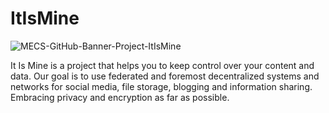 # ItIsMine

![MECS-GitHub-Banner-Project-ItIsMine](https://user-images.githubusercontent.com/83175378/204791094-714cb53b-6f78-4664-a6a3-021135e62e80.png)

It Is Mine is a project that helps you to keep control over your content and data. Our goal is to use federated and foremost decentralized systems and networks for social media, file storage, blogging and information sharing. Embracing privacy and encryption as far as possible.
